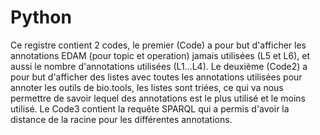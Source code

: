 # Python
Ce registre contient 2 codes, le premier (Code) a pour but d'afficher les annotations EDAM (pour topic et operation) jamais utilisées (L5 et L6), et aussi le nombre d'annotations utilisées (L1...L4).
Le deuxième (Code2) a pour but d'afficher des listes avec toutes les annotations utilisées pour annoter les outils de bio.tools, les listes sont triées, ce qui va nous permettre de savoir lequel des annotations est le plus utilisé et le moins utilisé.
Le Code3 contient la requête SPARQL qui a permis d'avoir la distance de la racine pour les différentes annotations. 
